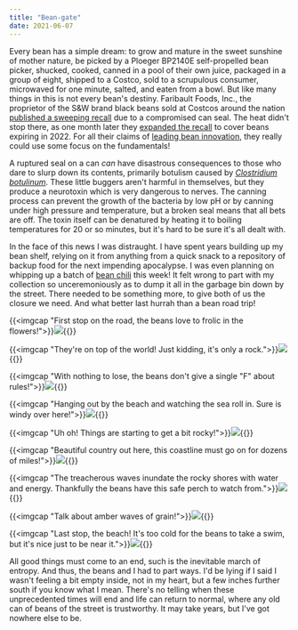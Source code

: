 ```yaml
---
title: "Bean-gate"
date: 2021-06-07
---
```


Every bean has a simple dream: to grow and mature in the sweet sunshine of mother nature, be picked by a Ploeger BP2140E self-propelled bean picker, shucked, cooked, canned in a pool of their own juice, packaged in a group of eight, shipped to a Costco, sold to a scrupulous consumer, microwaved for one minute, salted, and eaten from a bowl. But like many things in this is not every bean's destiny. Faribault Foods, Inc., the proprietor of the S&W brand black beans sold at Costcos around the nation [published a sweeping recall](https://www.fda.gov/safety/recalls-market-withdrawals-safety-alerts/faribault-foods-inc-announces-voluntary-recall-limited-quantity-sw-brand-organic-black-beans-and-o) due to a compromised can seal. The heat didn't stop there, as one month later they [expanded the recall](https://www.fda.gov/safety/recalls-market-withdrawals-safety-alerts/faribault-foods-inc-announces-extension-voluntary-recall-limited-quantity-sw-brand-organic-black) to cover beans expiring in 2022. For all their claims of [leading bean innovation](https://www.faribaultfoods.com/wp-content/uploads/2020/06/heirloom-series-press-release.pdf), they really could use some focus on the fundamentals!

A ruptured seal on a can *can* have disastrous consequences to those who dare to slurp down its contents, primarily botulism caused by [*Clostridium botulinum*](https://en.wikipedia.org/wiki/Clostridium_botulinum). These little buggers aren't harmful in themselves, but they produce a neurotoxin which is very dangerous to nerves. The canning process can prevent the growth of the bacteria by low pH or by canning under high pressure and temperature, but a broken seal means that all bets are off. The toxin itself can be denatured by heating it to boiling temperatures for 20 or so minutes, but it's hard to be sure it's all dealt with.

In the face of this news I was distraught. I have spent years building up my bean shelf, relying on it from anything from a quick snack to a repository of backup food for the next impending apocalypse. I was even planning on whipping up a batch of [bean chili](/bean-chili) this week! It felt wrong to part with my collection so unceremoniously as to dump it all in the garbage bin down by the street. There needed to be something more, to give both of us the closure we need. And what better last hurrah than a bean road trip!

{{<imgcap "First stop on the road, the beans love to frolic in the flowers!">}}![](4.jpg){{</imgcap>}}

{{<imgcap "They're on top of the world! Just kidding, it's only a rock.">}}![](2.jpg){{</imgcap>}}

{{<imgcap "With nothing to lose, the beans don't give a single \"F\" about rules!">}}![](5.jpg){{</imgcap>}}

{{<imgcap "Hanging out by the beach and watching the sea roll in. Sure is windy over here!">}}![](6.jpg){{</imgcap>}}

{{<imgcap "Uh oh! Things are starting to get a bit rocky!">}}![](3.jpg){{</imgcap>}}

{{<imgcap "Beautiful country out here, this coastline must go on for dozens of miles!">}}![](9.jpg){{</imgcap>}}

{{<imgcap "The treacherous waves inundate the rocky shores with water and energy. Thankfully the beans have this safe perch to watch from.">}}![](7.jpg){{</imgcap>}}

{{<imgcap "Talk about amber waves of grain!">}}![](8.jpg){{</imgcap>}}

{{<imgcap "Last stop, the beach! It's too cold for the beans to take a swim, but it's nice just to be near it.">}}![](1.jpg){{</imgcap>}}

All good things must come to an end, such is the inevitable march of entropy. And thus, the beans and I had to part ways. I'd be lying if I said I wasn't feeling a bit empty inside, not in my heart, but a few inches further south if you know what I mean. There's no telling when these unprecedented times will end and life can return to normal, where any old can of beans of the street is trustworthy. It may take years, but I've got nowhere else to be.